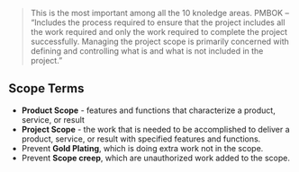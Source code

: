 > This is the most important among all the 10 knoledge areas.
> PMBOK – “Includes the process required to ensure that the project includes all the work
required and only the work required to complete the project successfully. Managing the
project scope is primarily concerned with defining and controlling what is and what is not
included in the project.”

## Scope Terms
* **Product Scope** - features and functions that characterize a
product, service, or result
* **Project Scope** - the work that is needed to be accomplished to
deliver a product, service, or result with specified features and
functions.
* Prevent **Gold Plating**, which is doing extra work not in the scope.
* Prevent **Scope creep**, which are unauthorized work added to the
scope. 


